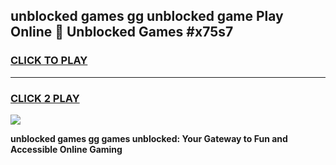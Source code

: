 
## unblocked games gg unblocked game Play Online 👋 Unblocked Games #x75s7
<h3>
<a href="https://premium.freeplayer.one?title=unblocked_games_gg&ref=21F">CLICK TO PLAY</a></h3>
<hr>

<h3>
<a href="https://premium.freeplayer.one?title=unblocked_games_gg&ref=21F">CLICK 2 PLAY</a>
  
</h3>

<a href="https://premium.freeplayer.one?title=unblocked_games_gg&ref=21F/"><img src="https://clearcache.store/games.png"></a>


**unblocked games gg games unblocked: Your Gateway to Fun and Accessible Online Gaming**

